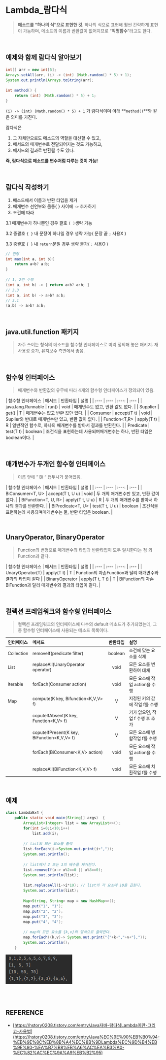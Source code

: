 # Lambda_람다식
> **메소드를 “하나의 식”으로 표현한 것**. 하나의 식으로 표현해 훨씬 간략하게 표현이 가능하며, 메소드의 이름과 반환값이 없어지므로 “**익명함수**”라고도 한다.

<br>

## 예제와 함께 람다식 알아보기

```java
int[] arr = new int[5];
Arrays.setAll(arr, (i) -> (int) (Math.random() * 5) + 1);
System.out.println(Arrays.toString(arr);

int method() {
	return (int) (Math.random() * 5) + 1;
}
```

`(i) -> (int) (Math.random() * 5) + 1` 가 람다식이며 아래 **`method()`**와 같은 의미를 가진다. 

람다식은 

1. 그 자체만으로도 메소드의 역할을 대신할 수 있고, 
2. 메서드의 매개변수로 전달되어지는 것도 가능하고,
3. 메서드의 결과로 반환될 수도 있다. 

**즉, 람다식으로 메소드를 변수처럼 다루는 것이 가능!**

<br>

## 람다식 작성하기
1. 메소드에서 이름과 반환 타입을 제거 
2. 매개변수 선언부와 몸통{ } 사이에 `->` 추가하기
3. 조건에 따라

 3.1 매개변수가 하나뿐인 경우 괄호 `( )`생략 가능

 3.2 중괄호 `{ }` 내 문장이 하나일 경우 생략 가능(  문장 끝 `;` 사용X )

 3.3 중괄호 `{ }` 내 `return`문일 경우 생략 불가( `;` 사용O )

```java
// 원형
int max(int a, int b){
	return a>b? a:b;
}

// 1, 2번 수행
(int a, int b) -> { return a>b? a:b; }
// 3.3
(int a, int b) -> a>b? a:b;
// 3.1
(a,b) -> a>b? a:b;
```

<br>

## java.util.function 패키지
> 자주 쓰이는 형식의 메소드를 함수형 인터페이스로 미리 정의해 놓은 패키지. 재사용성 증가, 유지보수 측면에서 좋음.
 
<br>

## 함수형 인터페이스
> 매개변수와 반환값의 유무에 따라 4개의 함수형 인터페이스가 정의되어 있음.

| 함수형 
인터페이스 | 메서드 | 반환타입 | 설명 |
| :--- | :--- | :---: | :--- |
| java.lang.Runnable | run() | void | 매개변수도 없고, 반환 값도 없다. |
| Supplier<T> | get() | T | 매개변수는 없고 반환 값만 있다. |
| Consumer<T> | accept(T t) | void | Suplier와 반대로 매개변수만 있고, 반환 값이 없다. |
| Function<T,R> | apply(T t) | R | 일반적인 함수로, 하나의 매개변수를 받아서 결과를 반환한다. |
| Predicate<T> | test(T t) | boolean | 조건식을 표현하는데 사용되며매개변수는 하나, 반환 타입은 boolean이다. |

<br>

## 매개변수가 두개인 함수형 인터페이스
> 이름 앞에 “ Bi “ 접두사가 붙어있음.
> 

| 함수형 
인터페이스 | 메서드 | 반환타입 | 설명 |
| :--- | :--- | :---: | :--- |
| BiConsumer<T, U> | accept(T t, U u) | void | 두 개의 매개변수만 있고, 반환 값이 없다. |
| BiFunction<T, U, R> | apply(T t, U u) | R | 두 개의 매개변수를 받아서 하나의 결과를 반환한다. |
| BiPredicate<T, U> | test(T t, U u) | boolean | 조건식을 표현하는데 사용되며매개변수는 둘, 반환 타입은 boolean. |

<br>

## UnaryOperator, BinaryOperator
> Function의 변형으로 매개변수의 타입과 반환타입이 모두 일치한다는 점 외 Function과 같다.
> 

| 함수형 
인터페이스 | 메서드 | 반환타입 | 설명 |
| :--- | :--- | :---: | :--- |
| UnaryOperator(T) | apply(T t) | T | Function의 자손Function과 달리 매개변수와 결과의 타입이 같다 |
| BinaryOperator<T> | apply(T t, T t) | T | BiFunction의 자손BiFunction과 달리 매개변수와 결과의 타입이 같다. |

<br>

## 컬렉션 프레임워크와 함수형 인터페이스
> 컬렉션 프레임워크의 인터페이스에 다수의 default 메소드가 추가되었는데, 그 중 함수형 인터페이스에 사용되는 메소드 목록이다.
> 

| 인터페이스 | 메서드 | 반환타입 | 설명 |
| :--- | :--- | :---: | :--- |
| Collection | removeIf(predicate<E> filter) | boolean | 조건에 맞는 요소를 삭제 |
| List | replaceAll(UnaryOperator<E> operator) | void | 모든 요소를 변환하여 대체 |
| Iterable | forEach(Consumer<T> action) | void | 모든 요소에 작업 action을 수행 |
| Map | compute(K key, Bifunction<K,V,V> f) | V | 지정된 키의 값에 작업 f를 수행 |
|  | coputeIfAbsent(K key, Function<K,V> f) | V | 키가 없으면, 작업 f 수행 후 추가 |
|  | coputeIfPresent(K key, BiFunction<K,V,V> f) | V | 모든 요소에 병합작업 f를 수행 |
|  | forEach(BiConsumer<K,V> action) | void | 모든 요소에 작업 action을 수행 |
|  | replaceAll(BiFunction<K,V,V> f) | void | 모든 요소에 치환작업 f를 수행 |

<br>

## 예제

```java
class LambdaEx4 {
	public static void main(String[] args) 	{
		ArrayList<Integer> list = new ArrayList<>();
		for(int i=0;i<10;i++) 
			list.add(i);
 
		// list의 모든 요소를 출력
		list.forEach(i->System.out.print(i+","));
		System.out.println();
 
		// list에서 2 또는 3의 배수를 제거한다.
		list.removeIf(x-> x%2==0 || x%3==0);
		System.out.println(list);
 
		list.replaceAll(i->i*10); // list의 각 요소에 10을 곱한다.
		System.out.println(list);
 
		Map<String, String> map = new HashMap<>();
		map.put("1", "1");
		map.put("2", "2");
		map.put("3", "3");
		map.put("4", "4");
 
		// map의 모든 요소를 {k,v}의 형식으로 출력한다.
		map.forEach((k,v)-> System.out.print("{"+k+","+v+"},"));
		System.out.println();
	}
```

![ex](../../resources/lambda.png)

<br>
<br>

## **REFERENCE**
- [https://hstory0208.tistory.com/entry/Java자바-람다식Lambda이란-그리고-사용법](https://hstory0208.tistory.com/entry/Java%EC%9E%90%EB%B0%94-%EB%9E%8C%EB%8B%A4%EC%8B%9DLambda%EC%9D%B4%EB%9E%80-%EA%B7%B8%EB%A6%AC%EA%B3%A0-%EC%82%AC%EC%9A%A9%EB%B2%95)
